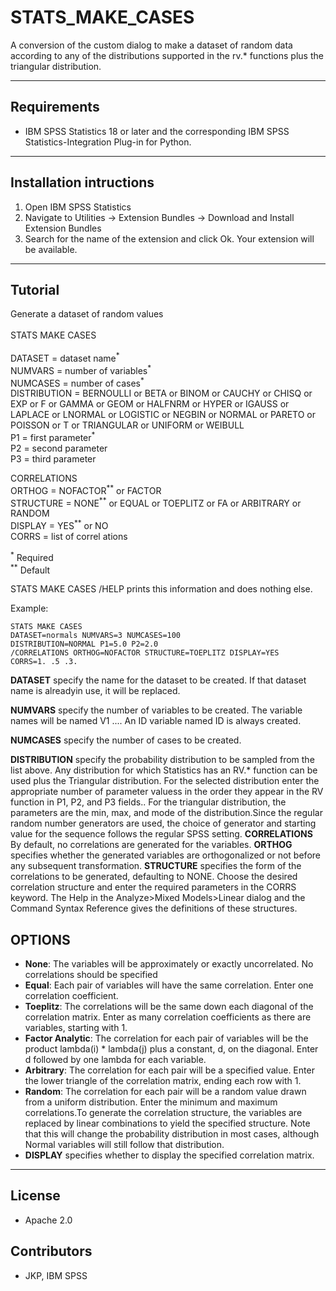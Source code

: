 # STATS_MAKE_CASES
A conversion of the custom dialog to make a dataset of random data according to any of the distributions supported in the rv.* functions plus the triangular distribution.

---
Requirements
----
- IBM SPSS Statistics 18 or later and the corresponding IBM SPSS Statistics-Integration Plug-in for Python.


---
Installation intructions
----
1. Open IBM SPSS Statistics
2. Navigate to Utilities -> Extension Bundles -> Download and Install Extension Bundles
3. Search for the name of the extension and click Ok. Your extension will be available.

---
Tutorial
----
Generate a dataset of random values<br/><br/>
STATS MAKE CASES <br/> <br/>
DATASET = dataset name<sup>&#42;</sup><br/>
NUMVARS = number of variables<sup>&#42;</sup><br/>
NUMCASES = number of cases<sup>&#42;</sup>  <br/>
DISTRIBUTION =
BERNOULLI or BETA or BINOM or CAUCHY or 
CHISQ or EXP or F or GAMMA or GEOM or 
HALFNRM or HYPER or IGAUSS or LAPLACE or 
LNORMAL or LOGISTIC or NEGBIN or NORMAL or 
PARETO or POISSON or T or TRIANGULAR or 
UNIFORM or WEIBULL<br/> 
P1 = first parameter<sup>&#42;</sup><br/>
P2 = second parameter<br/>
P3 = third parameter<br/></p>

<p>CORRELATIONS<br/>
ORTHOG = NOFACTOR<sup>&#42;&#42;</sup> or FACTOR<br/>
STRUCTURE = NONE<sup>&#42;&#42;</sup> or EQUAL or TOEPLITZ or 
FA or ARBITRARY or RANDOM<br/>
DISPLAY = YES<sup>&#42;&#42;</sup> or NO<br/>
CORRS = list of correl	ations</p

<p><sup>&#42;</sup> Required<br/>
<sup>&#42;&#42;</sup> Default</p>

STATS MAKE CASES /HELP prints this information and does nothing else.

Example:
```
STATS MAKE CASES
DATASET=normals NUMVARS=3 NUMCASES=100
DISTRIBUTION=NORMAL P1=5.0 P2=2.0 
/CORRELATIONS ORTHOG=NOFACTOR STRUCTURE=TOEPLITZ DISPLAY=YES
CORRS=1. .5 .3.
```

**DATASET** specify the name for the dataset to be created. If that dataset name is alreadyin use, it will be replaced.

**NUMVARS** specify the number of variables to be created. The variable names will be named V1 ....  An ID variable named ID is always created.

**NUMCASES** specify the number of cases to be created.

**DISTRIBUTION** specify the probability distribution to be sampled from the list above.  Any distribution for which Statistics has an RV.* function can be used plus the Triangular distribution.  For the selected distribution  enter the appropriate number of parameter valuess in the order they appear in the RV function in P1, P2, and P3 fields..  For the triangular distribution, the parameters are the min, max, and mode of the distribution.Since the regular random number generators are used, the choice of generator and starting value for the sequence follows the regular SPSS setting.
**CORRELATIONS**
By default, no correlations are generated for the variables.
**ORTHOG** specifies whether the generated variables are orthogonalized or not before any subsequent transformation.
**STRUCTURE** specifies the form of the correlations to be generated, defaulting to NONE. Choose the desired correlation structure and enter the required parameters in the CORRS keyword.
The Help in the Analyze>Mixed Models>Linear dialog and the Command Syntax Reference gives the
definitions of these structures. 

OPTIONS
-------
* **None**: The variables will be approximately or exactly uncorrelated.  No correlations should be specified
* **Equal**: Each pair of variables will have the same correlation.  Enter one correlation coefficient.
* **Toeplitz**: The correlations will be the same down each diagonal of the correlation matrix. Enter as many correlation coefficients as there are variables, starting with 1.
* **Factor Analytic**: The correlation for each pair of variables will be the product lambda(i) * lambda(j) plus a constant, d, on the diagonal.  Enter d followed by one lambda for each variable.
* **Arbitrary**: The correlation for each pair will be a specified value.  Enter the lower triangle of the correlation matrix, ending each row with 1.
* **Random**: The correlation for each pair will be a random value drawn from a uniform distribution.  Enter the minimum and maximum correlations.To generate the correlation structure, the variables are replaced by linear combinations to yield the specified structure.
Note that this will change the probability distribution in most cases, although Normal variables will still follow that distribution.
* **DISPLAY** specifies whether to display the specified correlation matrix.

---
License
----

- Apache 2.0
                              
Contributors
----

  - JKP, IBM SPSS
